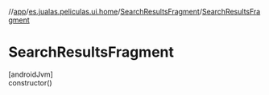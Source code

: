 //[app](../../../index.md)/[es.jualas.peliculas.ui.home](../index.md)/[SearchResultsFragment](index.md)/[SearchResultsFragment](-search-results-fragment.md)

# SearchResultsFragment

[androidJvm]\
constructor()
